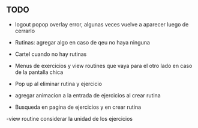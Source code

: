 ## TODO
- logout popop overlay error, algunas veces vuelve a aparecer luego de cerrarlo

- Rutinas: agregar algo en caso de qeu no haya ninguna

- Cartel cuando no hay rutinas

- Menus de exercicios y view routines que vaya para el otro lado en caso de la pantalla chica

- Pop up al eliminar rutina y ejercicio

- agregar animacion a la entrada de ejercicios al crear rutina

- Busqueda en pagina de ejercicios y en crear rutina

-view routine considerar la unidad de los ejercicios